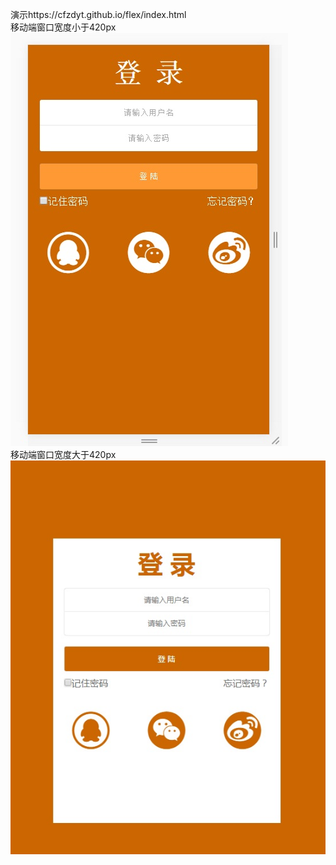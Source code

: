 演示https://cfzdyt.github.io/flex/index.html<br>
移动端窗口宽度小于420px<br>
![](https://github.com/cfzdyt/flex/raw/master/imges/1.jpg)<br>
移动端窗口宽度大于420px<br>
![](https://github.com/cfzdyt/flex/raw/master/imges/2.jpg)<br>
